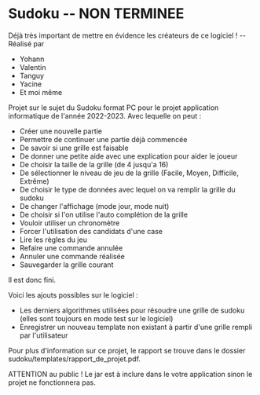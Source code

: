 # Sudoku -- NON TERMINEE
Déjà très important de mettre en évidence les créateurs de ce logiciel ! 
-- Réalisé par
  - Yohann
  - Valentin
  - Tanguy
  - Yacine
  - Et moi même

Projet sur le sujet du Sudoku format PC pour le projet application informatique de l'année 2022-2023. Avec lequelle on peut : 
  - Créer une nouvelle partie
  - Permettre de continuer une partie déjà commencée
  - De savoir si une grille est faisable
  - De donner une petite aide avec une explication pour aider le joueur
  - De choisir la taille de la grille (de 4 jusqu'a 16)
  - De sélectionner le niveau de jeu de la grille (Facile, Moyen, Difficile, Extrême)
  - De choisir le type de données avec lequel on va remplir la grille du sudoku
  - De changer l'affichage (mode jour, mode nuit)
  - De choisir si l'on utilise l'auto complétion de la grille
  - Vouloir utiliser un chronomètre
  - Forcer l'utilisation des candidats d'une case
  - Lire les règles du jeu
  - Refaire une commande annulée
  - Annuler une commande réalisée
  - Sauvegarder la grille courant

Il est donc fini.

Voici les ajouts possibles sur le logiciel :
  - Les derniers algorithmes utilisées pour résoudre une grille de sudoku (elles sont toujours en mode test sur le logiciel)
  - Enregistrer un nouveau template non existant à partir d'une grille rempli par l'utilisateur

Pour plus d'information sur ce projet, le rapport se trouve dans le dossier sudoku/templates/rapport_de_projet.pdf.

ATTENTION au public ! 
Le jar est à inclure dans le votre application sinon le projet ne fonctionnera pas. 
